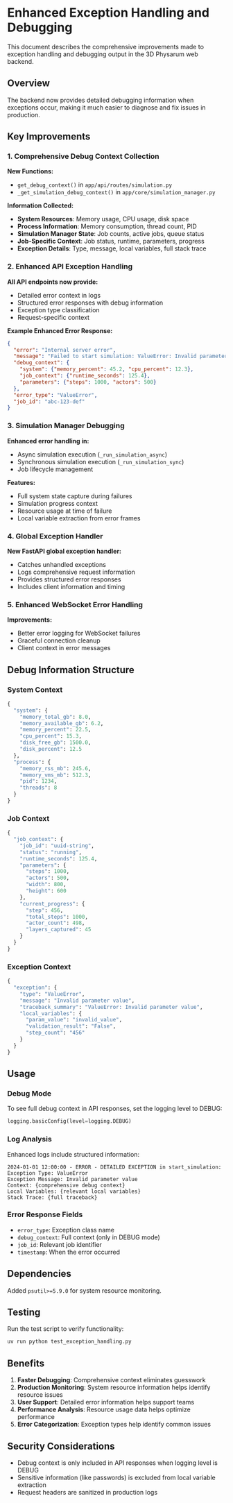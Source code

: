 # Enhanced Exception Handling and Debugging

This document describes the comprehensive improvements made to exception handling and debugging output in the 3D Physarum web backend.

## Overview

The backend now provides detailed debugging information when exceptions occur, making it much easier to diagnose and fix issues in production.

## Key Improvements

### 1. Comprehensive Debug Context Collection

**New Functions:**
- `get_debug_context()` in `app/api/routes/simulation.py`
- `_get_simulation_debug_context()` in `app/core/simulation_manager.py`

**Information Collected:**
- **System Resources**: Memory usage, CPU usage, disk space
- **Process Information**: Memory consumption, thread count, PID
- **Simulation Manager State**: Job counts, active jobs, queue status
- **Job-Specific Context**: Job status, runtime, parameters, progress
- **Exception Details**: Type, message, local variables, full stack trace

### 2. Enhanced API Exception Handling

**All API endpoints now provide:**
- Detailed error context in logs
- Structured error responses with debug information
- Exception type classification
- Request-specific context

**Example Enhanced Error Response:**
```json
{
  "error": "Internal server error",
  "message": "Failed to start simulation: ValueError: Invalid parameter",
  "debug_context": {
    "system": {"memory_percent": 45.2, "cpu_percent": 12.3},
    "job_context": {"runtime_seconds": 125.4},
    "parameters": {"steps": 1000, "actors": 500}
  },
  "error_type": "ValueError",
  "job_id": "abc-123-def"
}
```

### 3. Simulation Manager Debugging

**Enhanced error handling in:**
- Async simulation execution (`_run_simulation_async`)
- Synchronous simulation execution (`_run_simulation_sync`)
- Job lifecycle management

**Features:**
- Full system state capture during failures
- Simulation progress context
- Resource usage at time of failure
- Local variable extraction from error frames

### 4. Global Exception Handler

**New FastAPI global exception handler:**
- Catches unhandled exceptions
- Logs comprehensive request information
- Provides structured error responses
- Includes client information and timing

### 5. Enhanced WebSocket Error Handling

**Improvements:**
- Better error logging for WebSocket failures
- Graceful connection cleanup
- Client context in error messages

## Debug Information Structure

### System Context
```python
{
  "system": {
    "memory_total_gb": 8.0,
    "memory_available_gb": 6.2,
    "memory_percent": 22.5,
    "cpu_percent": 15.3,
    "disk_free_gb": 1500.0,
    "disk_percent": 12.5
  },
  "process": {
    "memory_rss_mb": 245.6,
    "memory_vms_mb": 512.3,
    "pid": 1234,
    "threads": 8
  }
}
```

### Job Context
```python
{
  "job_context": {
    "job_id": "uuid-string",
    "status": "running",
    "runtime_seconds": 125.4,
    "parameters": {
      "steps": 1000,
      "actors": 500,
      "width": 800,
      "height": 600
    },
    "current_progress": {
      "step": 456,
      "total_steps": 1000,
      "actor_count": 498,
      "layers_captured": 45
    }
  }
}
```

### Exception Context
```python
{
  "exception": {
    "type": "ValueError",
    "message": "Invalid parameter value",
    "traceback_summary": "ValueError: Invalid parameter value",
    "local_variables": {
      "param_value": "invalid_value",
      "validation_result": "False",
      "step_count": "456"
    }
  }
}
```

## Usage

### Debug Mode
To see full debug context in API responses, set the logging level to DEBUG:
```python
logging.basicConfig(level=logging.DEBUG)
```

### Log Analysis
Enhanced logs include structured information:
```
2024-01-01 12:00:00 - ERROR - DETAILED EXCEPTION in start_simulation:
Exception Type: ValueError
Exception Message: Invalid parameter value
Context: {comprehensive debug context}
Local Variables: {relevant local variables}
Stack Trace: {full traceback}
```

### Error Response Fields
- `error_type`: Exception class name
- `debug_context`: Full context (only in DEBUG mode)
- `job_id`: Relevant job identifier
- `timestamp`: When the error occurred

## Dependencies

Added `psutil>=5.9.0` for system resource monitoring.

## Testing

Run the test script to verify functionality:
```bash
uv run python test_exception_handling.py
```

## Benefits

1. **Faster Debugging**: Comprehensive context eliminates guesswork
2. **Production Monitoring**: System resource information helps identify resource issues
3. **User Support**: Detailed error information helps support teams
4. **Performance Analysis**: Resource usage data helps optimize performance
5. **Error Categorization**: Exception types help identify common issues

## Security Considerations

- Debug context is only included in API responses when logging level is DEBUG
- Sensitive information (like passwords) is excluded from local variable extraction
- Request headers are sanitized in production logs